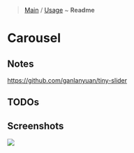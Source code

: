 > [Main](../../../readme.md) / [Usage](usage.md) ~ **Readme**

# Carousel

## Notes
https://github.com/ganlanyuan/tiny-slider   
 
## TODOs
 
## Screenshots
![](https://github.com/krsln/NgLootBox/raw/master/LootBox/Carousel/Screenshots/Carousel_2020-01-17.png)

